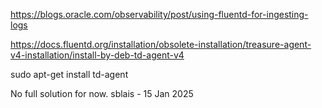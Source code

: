 https://blogs.oracle.com/observability/post/using-fluentd-for-ingesting-logs

https://docs.fluentd.org/installation/obsolete-installation/treasure-agent-v4-installation/install-by-deb-td-agent-v4


sudo apt-get install td-agent

No full solution for now.
sblais - 15 Jan 2025
